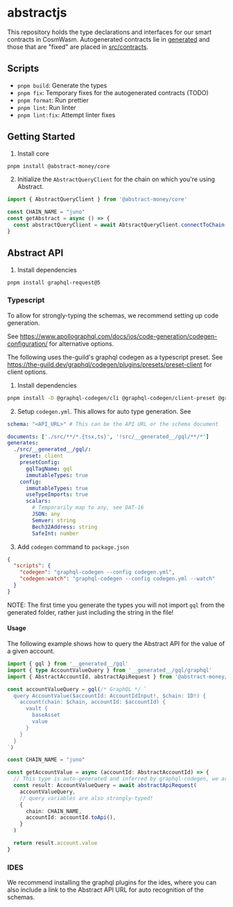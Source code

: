 # abstractjs
This repository holds the type declarations and interfaces for our smart contracts in CosmWasm.
Autogenerated contracts lie in [generated](generated) and those that are "fixed" are placed in [src/contracts](src/contracts).


## Scripts
- `pnpm build`: Generate the types
- `pnpm fix`: Temporary fixes for the autogenerated contracts (TODO)
- `pnpm format`: Run prettier
- `pnpm lint`: Run linter
- `pnpm lint:fix`: Attempt linter fixes

## Getting Started
1. Install core
```bash
pnpm install @abstract-money/core
```
2. Initialize the `AbstractQueryClient` for the chain on which you're using Abstract.
```ts
import { AbstractQueryClient } from '@abstract-money/core'

const CHAIN_NAME = "juno"
const getAbstract = async () => {
  const abstractQueryClient = await AbtsractQueryClient.connectToChain(CHAIN_NAME)
}
```


## Abstract API
1. Install dependencies
```bash
pnpm install graphql-request@5
```

### Typescript
To allow for strongly-typing the schemas, we recommend setting up code generation.

See https://www.apollographql.com/docs/ios/code-generation/codegen-configuration/ for alternative options.

The following uses the-guild's graphql codegen as a typescript preset. See https://the-guild.dev/graphql/codegen/plugins/presets/preset-client for client options.

1. Install dependencies
```bash
pnpm install -D @graphql-codegen/cli @graphql-codegen/client-preset @graphql-typed-document-node/core
```
2. Setup `codegen.yml`. This allows for auto type generation.
See
```yml
schema: "<API_URL>" # This can be the API URL or the schema document

documents: ['./src/**/*.{tsx,ts}', '!src/__generated__/gql/**/*']
generates:
  ./src/__generated__/gql/:
    preset: client
    presetConfig:
      gqlTagName: gql
      immutableTypes: true
    config:
      immutableTypes: true
      useTypeImports: true
      scalars:
        # Temporarily map to any, see DAT-16
        JSON: any
        Semver: string
        Bech32Address: string
        SafeInt: number
```
3. Add `codegen` command to `package.json`
```json
{
  "scripts": {
    "codegen": "graphql-codegen --config codegen.yml",
    "codegen:watch": "graphql-codegen --config codegen.yml --watch"
  }
}
```
NOTE: The first time you generate the types you will not import `gql` from the generated folder, rather just including the string in the file!

#### Usage
The following example shows how to query the Abstract API for the value of a given account.
```ts
import { gql } from '__generated__/gql'
import { type AccountValueQuery } from '__generated__/gql/graphql'
import { AbstractAccountId, abstractApiRequest } from '@abstract-money/core'

const accountValueQuery = gql(/* GraphQL */ `
  query AccountValue($accountId: AccountIdInput!, $chain: ID!) {
    account(chain: $chain, accountId: $accountId) {
      vault {
        baseAsset
        value
      }
    }
  }
`)

const CHAIN_NAME = "juno"

const getAccountValue = async (accountId: AbstractAccountId) => {
  // This type is auto-generated and inferred by graphql-codegen, we are typing it for exemplary purposes
  const result: AccountValueQuery = await abstractApiRequest(
    accountValueQuery,
    // query variables are also strongly-typed!
    {
      chain: CHAIN_NAME,
      accountId: accountId.toApi(),
    }
  )

  return result.account.value
}
```

### IDES
We recommend installing the graphql plugins for the ides, where you can also include a link to the Abstract API URL for auto recognition of the schemas.
